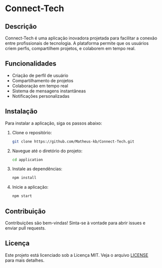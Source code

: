 # Connect-Tech
## Descrição

Connect-Tech é uma aplicação inovadora projetada para facilitar a conexão entre profissionais de tecnologia. A plataforma permite que os usuários criem perfis, compartilhem projetos, e colaborem em tempo real.

## Funcionalidades

- Criação de perfil de usuário
- Compartilhamento de projetos
- Colaboração em tempo real
- Sistema de mensagens instantâneas
- Notificações personalizadas

## Instalação

Para instalar a aplicação, siga os passos abaixo:

1. Clone o repositório:
    ```bash
    git clone https://github.com/Matheus-kb/Connect-Tech.git
    ```
2. Navegue até o diretório do projeto:
    ```bash
    cd application
    ```
3. Instale as dependências:
    ```bash
    npm install
    ```
4. Inicie a aplicação:
    ```bash
    npm start
    ```

## Contribuição

Contribuições são bem-vindas! Sinta-se à vontade para abrir issues e enviar pull requests.

## Licença

Este projeto está licenciado sob a Licença MIT. Veja o arquivo [LICENSE](LICENSE) para mais detalhes.